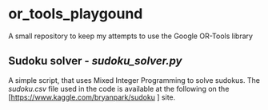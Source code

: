 # or_tools_playgound
A small repository to keep my attempts to use the Google OR-Tools library

## Sudoku solver - _sudoku_solver.py_
A simple script, that uses Mixed Integer Programming to solve sudokus. The _sudoku.csv_ file used in the code is available at the following on the [https://www.kaggle.com/bryanpark/sudoku ] site.
